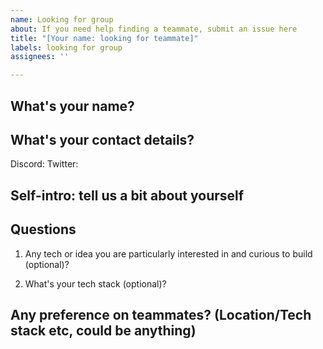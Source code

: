 ```yaml
---
name: Looking for group
about: If you need help finding a teammate, submit an issue here
title: "[Your name: looking for teammate]"
labels: looking for group
assignees: ''

---
```


## What's your name? 


## What's your contact details? 
Discord: 
Twitter: 

## Self-intro: tell us a bit about yourself


## Questions
1. Any tech or idea you are particularly interested in and curious to build (optional)? 

2. What's your tech stack (optional)? 


## Any preference on teammates? (Location/Tech stack etc, could be anything)
